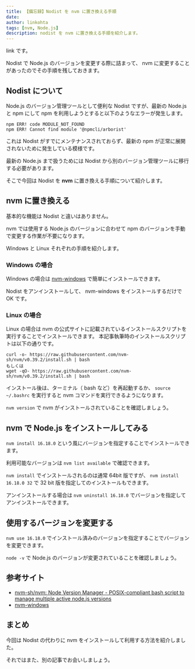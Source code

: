 ```yaml
---
title: 【備忘録】Nodist を nvm に置き換える手順
date: 
author: linkohta
tags: [nvm, Node.js]
description: nodist を nvm に置き換える手順を紹介します。
---
```


link です。

Nodist で Node.js のバージョンを変更する際に詰まって、 nvm に変更することがあったのでその手順を残しておきます。

## Nodist について

Node.js のバージョン管理ツールとして便利な Nodist ですが、最新の Node.js と npm にして npm を利用しようとすると以下のようなエラーが発生します。

```:title=npmのエラー
npm ERR! code MODULE_NOT_FOUND
npm ERR! Cannot find module '@npmcli/arborist'
```

これは Nodist がすでにメンテナンスされておらず、最新の npm が正常に展開されないために発生している模様です。

最新の Node.js まで扱うためには Nodist から別のバージョン管理ツールに移行する必要があります。

そこで今回は Nodist を **nvm** に置き換える手順について紹介します。

## nvm に置き換える

基本的な機能は Nodist と違いはありません。

nvm では使用する Node.js のバージョンに合わせて npm のバージョンを手動で変更する作業が不要になります。

Windows と Linux それぞれの手順を紹介します。

### Windows の場合

Windows の場合は [nvm-windows](https://github.com/coreybutler/nvm-windows/releases) で簡単にインストールできます。

Nodist をアンインストールして、 nvm-windows をインストールするだけで OK です。

### Linux の場合

Linux の場合は nvm の公式サイトに記載されているインストールスクリプトを実行することでインストールできます。
本記事執筆時のインストールスクリプトは以下の通りです。

```:title=インストールスクリプト
curl -o- https://raw.githubusercontent.com/nvm-sh/nvm/v0.39.2/install.sh | bash
もしくは
wget -qO- https://raw.githubusercontent.com/nvm-sh/nvm/v0.39.2/install.sh | bash
```

インストール後は、ターミナル（ bash など）を再起動するか、 `source ~/.bashrc` を実行すると nvm コマンドを実行できるようになります。

`nvm version` で nvm がインストールされていることを確認しましょう。

## nvm で Node.js をインストールしてみる

`nvm install 16.18.0` という風にバージョンを指定することでインストールできます。

利用可能なバージョンは `nvm list available` で確認できます。

`nvm install` でインストールされるのは通常 64bit 版ですが、 `nvm install 16.18.0 32` で 32 bit 版を指定してのインストールもできます。

アンインストールする場合は `nvm uninstall 16.18.0` でバージョンを指定してアンインストールできます。

## 使用するバージョンを変更する

`nvm use 16.18.0` でインストール済みのバージョンを指定することでバージョンを変更できます。

`node -v` で Node.js のバージョンが変更されていることを確認しましょう。

## 参考サイト

- [nvm-sh/nvm: Node Version Manager - POSIX-compliant bash script to manage multiple active node.js versions](https://github.com/nvm-sh/nvm)
- [nvm-windows](https://github.com/coreybutler/nvm-windows/releases)

## まとめ

今回は Nodist の代わりに nvm をインストールして利用する方法を紹介しました。

それではまた、別の記事でお会いしましょう。